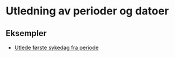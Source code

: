 # Utledning av perioder og datoer

## Eksempler
* [Utlede første sykedag fra periode](utlede_foerste_sykedag.feature)

